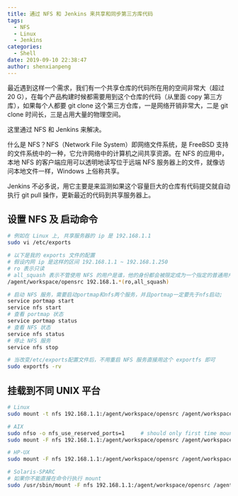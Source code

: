 ```yaml
---
title: 通过 NFS 和 Jenkins 来共享和同步第三方库代码
tags:
  - NFS
  - Linux
  - Jenkins
categories:
  - Shell
date: 2019-09-10 22:38:47
author: shenxianpeng
---
```


最近遇到这样一个需求，我们有一个共享仓库的代码所在用的空间非常大（超过 20 G），在每个产品构建时候都需要用到这个仓库的代码（从里面 copy 第三方库），如果每个人都要 git clone 这个第三方仓库，一是网络开销非常大，二是 git clone 时间长，三是占用大量的物理空间。

这里通过 NFS 和 Jenkins 来解决。

什么是 NFS？NFS（Network File System）即网络文件系统，是 FreeBSD 支持的文件系统中的一种，它允许网络中的计算机之间共享资源。在 NFS 的应用中，本地 NFS 的客户端应用可以透明地读写位于远端 NFS 服务器上的文件，就像访问本地文件一样，Windows 上俗称共享。

Jenkins 不必多说，用它主要是来监测如果这个容量巨大的仓库有代码提交就自动执行 git pull 操作，更新最近的代码到共享服务器上。

## 设置 NFS 及 启动命令

```bash
# 例如在 Linux 上, 共享服务器的 ip 是 192.168.1.1
sudo vi /etc/exports

# 以下是我的 exports 文件的配置
# 假设内网 ip 是这样的区间 192.168.1.1 ~ 192.168.1.250
# ro 表示只读
# all_squash 表示不管使用 NFS 的用户是谁，他的身份都会被限定成为一个指定的普通用户身份(nfsnobody)
/agent/workspace/opensrc 192.168.1.*(ro,all_squash)

# 启动 NFS 服务，需要启动portmap和nfs两个服务，并且portmap一定要先于nfs启动;
service portmap start
service nfs start
# 查看 portmap 状态
service portmap status
# 查看 NFS 状态
service nfs status
# 停止 NFS 服务
service nfs stop

# 当改变/etc/exports配置文件后，不用重启 NFS 服务直接用这个 exportfs 即可
sudo exportfs -rv
```

## 挂载到不同 UNIX 平台

```bash
# Linux
sudo mount -t nfs 192.168.1.1:/agent/workspace/opensrc /agent/workspace/opensrc

# AIX
sudo nfso -o nfs_use_reserved_ports=1     # should only first time mount need to run this command
sudo mount -F nfs 192.168.1.1:/agent/workspace/opensrc /agent/workspace/opensrc

# HP-UX
sudo mount -F nfs 192.168.1.1:/agent/workspace/opensrc /agent/workspace/opensrc

# Solaris-SPARC
# 如果你不能直接在命令行执行 mount
sudo /usr/sbin/mount -F nfs 192.168.1.1:/agent/workspace/opensrc /agent/workspace/opensrc
```
